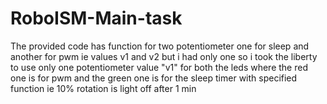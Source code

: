 # RoboISM-Main-task
<p>The provided code has function for two potentiometer one for sleep and another for pwm ie values v1 and v2 but i had only one so i took the liberty to use only one potentiometer value "v1" for both the leds where the red one is for pwm and the green one is for the sleep timer with specified function ie 10% rotation is light off after 1 min  </p>
